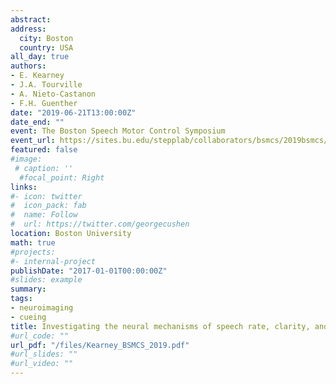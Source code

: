 ```yaml
---
abstract: 
address:
  city: Boston
  country: USA
all_day: true
authors: 
- E. Kearney
- J.A. Tourville
- A. Nieto-Castanon
- F.H. Guenther
date: "2019-06-21T13:00:00Z"
date_end: ""
event: The Boston Speech Motor Control Symposium
event_url: https://sites.bu.edu/stepplab/collaborators/bsmcs/2019bsmcs/
featured: false
#image:
 # caption: ''
  #focal_point: Right
links:
#- icon: twitter
#  icon_pack: fab
#  name: Follow
#  url: https://twitter.com/georgecushen
location: Boston University
math: true
#projects:
#- internal-project
publishDate: "2017-01-01T00:00:00Z"
#slides: example
summary: 
tags: 
- neuroimaging
- cueing
title: Investigating the neural mechanisms of speech rate, clarity, and emphasis
#url_code: ""
url_pdf: "/files/Kearney_BSMCS_2019.pdf"
#url_slides: ""
#url_video: ""
---
```


